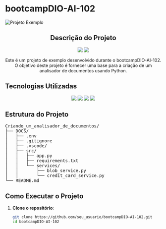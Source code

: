 # bootcampDIO-AI-102

![Projeto Exemplo](https://miro.medium.com/v2/resize:fit:659/0*ROmT-rhiAteKkbRK.png)

<h2 align="center">Descrição do Projeto</h2>

<p align="center">
  <img src="https://img.shields.io/badge/vers%C3%A3o-1.0.0-blue" />
  <img src="https://img.shields.io/badge/licen%C3%A7a-MIT-green" />
</p>

<p align="center">
  Este é um projeto de exemplo desenvolvido durante o bootcampDIO-AI-102. O objetivo deste projeto é fornecer uma base para a criação de um analisador de documentos usando Python.
</p>

## Tecnologias Utilizadas

<p align="center">
  <img src="https://img.shields.io/badge/Python-3.8%2B-blue" />
  <img src="https://img.shields.io/badge/Azure%20Storage-%230072C6.svg?&style=flat&logo=microsoft-azure&logoColor=white" />
  <img src="https://img.shields.io/badge/VSCode-1.55.2-blue" />
  <img src="https://img.shields.io/badge/Git%20&%20GitHub-%23121011.svg?&style=flat&logo=github&logoColor=white" />
</p>

## Estrutura do Projeto

<pre>
Criando_um_analisador_de_documentos/
├── DOCS/
│   ├── .env
│   ├── .gitignore
│   ├── .vscode/
│   ├── src/
│   │   ├── app.py
│   │   ├── requirements.txt
│   │   └── services/
│   │       ├── blob_service.py
│   │       └── credit_card_service.py
└── README.md
</pre>

## Como Executar o Projeto

1. **Clone o repositório**:
   ```bash
   git clone https://github.com/seu_usuario/bootcampDIO-AI-102.git
   cd bootcampDIO-AI-102
